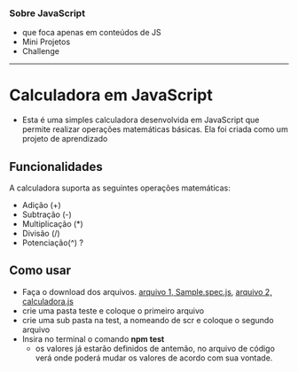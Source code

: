 ### **Sobre JavaScript**
 - que foca apenas em conteúdos de JS
 - Mini Projetos
 - Challenge
______________________________________________________________________________
# Calculadora em JavaScript

 - Esta é uma simples calculadora desenvolvida em JavaScript que permite realizar operações matemáticas básicas. Ela foi criada como um projeto de aprendizado

## Funcionalidades
A calculadora suporta as seguintes operações matemáticas:

 - Adição (+)
 - Subtração (-)
 - Multiplicação (*)
 - Divisão (/)
 - Potenciação(^)  ?

## Como usar
 - Faça o download dos arquivos. [arquivo 1, Sample.spec.js](), [arquivo 2, calculadora.js]()
 - crie uma pasta teste e coloque o primeiro arquivo
 - crie uma sub pasta na test, a nomeando de scr e coloque o segundo arquivo
 - Insira no terminal o comando **npm test**
   - os valores já estarão definidos de antemão, no arquivo de código verá onde poderá mudar os valores de acordo com sua vontade.





